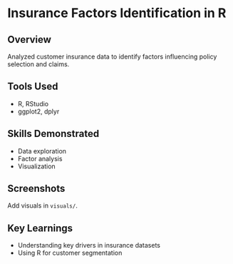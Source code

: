 # Insurance Factors Identification in R

## Overview
Analyzed customer insurance data to identify factors influencing policy selection and claims.

## Tools Used
- R, RStudio
- ggplot2, dplyr

## Skills Demonstrated
- Data exploration
- Factor analysis
- Visualization

## Screenshots
Add visuals in `visuals/`.

## Key Learnings
- Understanding key drivers in insurance datasets
- Using R for customer segmentation
